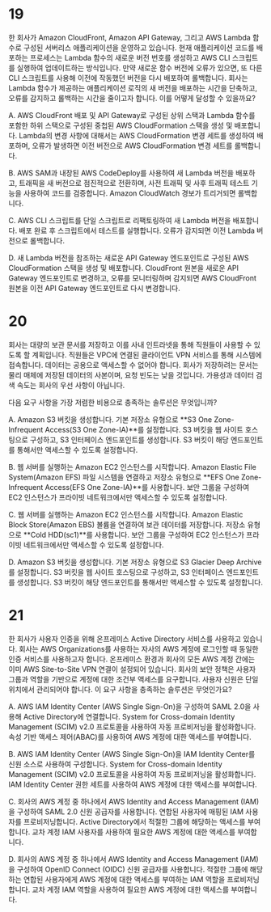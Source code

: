 # 19
한 회사가 Amazon CloudFront, Amazon API Gateway, 그리고 AWS Lambda 함수로 구성된 서버리스 애플리케이션을 운영하고 있습니다. 현재 애플리케이션 코드를 배포하는 프로세스는 Lambda 함수의 새로운 버전 번호를 생성하고 AWS CLI 스크립트를 실행하여 업데이트하는 방식입니다. 만약 새로운 함수 버전에 오류가 있으면, 또 다른 CLI 스크립트를 사용해 이전에 작동했던 버전을 다시 배포하여 롤백합니다.
회사는 Lambda 함수가 제공하는 애플리케이션 로직의 새 버전을 배포하는 시간을 단축하고, 오류를 감지하고 롤백하는 시간을 줄이고자 합니다.
이를 어떻게 달성할 수 있을까요?

A. AWS CloudFront 배포 및 API Gateway로 구성된 상위 스택과 Lambda 함수를 포함한 하위 스택으로 구성된 중첩된 AWS CloudFormation 스택을 생성 및 배포합니다. Lambda의 변경 사항에 대해서는 AWS CloudFormation 변경 세트를 생성하여 배포하며, 오류가 발생하면 이전 버전으로 AWS CloudFormation 변경 세트를 롤백합니다.

B. AWS SAM과 내장된 AWS CodeDeploy를 사용하여 새 Lambda 버전을 배포하고, 트래픽을 새 버전으로 점진적으로 전환하며, 사전 트래픽 및 사후 트래픽 테스트 기능을 사용하여 코드를 검증합니다. Amazon CloudWatch 경보가 트리거되면 롤백합니다.

C. AWS CLI 스크립트를 단일 스크립트로 리팩토링하여 새 Lambda 버전을 배포합니다. 배포 완료 후 스크립트에서 테스트를 실행합니다. 오류가 감지되면 이전 Lambda 버전으로 롤백합니다.

D. 새 Lambda 버전을 참조하는 새로운 API Gateway 엔드포인트로 구성된 AWS CloudFormation 스택을 생성 및 배포합니다. CloudFront 원본을 새로운 API Gateway 엔드포인트로 변경하고, 오류를 모니터링하며 감지되면 AWS CloudFront 원본을 이전 API Gateway 엔드포인트로 다시 변경합니다.


# 20
회사는 대량의 보관 문서를 저장하고 이를 사내 인트라넷을 통해 직원들이 사용할 수 있도록 할 계획입니다.
직원들은 VPC에 연결된 클라이언트 VPN 서비스를 통해 시스템에 접속합니다. 데이터는 공용으로 액세스할 수 없어야 합니다.
회사가 저장하려는 문서는 물리 매체에 저장된 데이터의 사본이며, 요청 빈도는 낮을 것입니다.
가용성과 데이터 검색 속도는 회사의 우선 사항이 아닙니다.

다음 요구 사항을 가장 저렴한 비용으로 충족하는 솔루션은 무엇입니까?

A. Amazon S3 버킷을 생성합니다. 기본 저장소 유형으로 **S3 One Zone-Infrequent Access(S3 One Zone-IA)**를 설정합니다. S3 버킷을 웹 사이트 호스팅으로 구성하고, S3 인터페이스 엔드포인트를 생성합니다. S3 버킷이 해당 엔드포인트를 통해서만 액세스할 수 있도록 설정합니다.

B. 웹 서버를 실행하는 Amazon EC2 인스턴스를 시작합니다. Amazon Elastic File System(Amazon EFS) 파일 시스템을 연결하고 저장소 유형으로 **EFS One Zone-Infrequent Access(EFS One Zone-IA)**를 사용합니다. 보안 그룹을 구성하여 EC2 인스턴스가 프라이빗 네트워크에서만 액세스할 수 있도록 설정합니다.

C. 웹 서버를 실행하는 Amazon EC2 인스턴스를 시작합니다. Amazon Elastic Block Store(Amazon EBS) 볼륨을 연결하여 보관 데이터를 저장합니다. 저장소 유형으로 **Cold HDD(sc1)**를 사용합니다. 보안 그룹을 구성하여 EC2 인스턴스가 프라이빗 네트워크에서만 액세스할 수 있도록 설정합니다.

D. Amazon S3 버킷을 생성합니다. 기본 저장소 유형으로 S3 Glacier Deep Archive를 설정합니다. S3 버킷을 웹 사이트 호스팅으로 구성하고, S3 인터페이스 엔드포인트를 생성합니다. S3 버킷이 해당 엔드포인트를 통해서만 액세스할 수 있도록 설정합니다.

# 21
한 회사가 사용자 인증을 위해 온프레미스 Active Directory 서비스를 사용하고 있습니다. 회사는 AWS Organizations를 사용하는 자사의 AWS 계정에 로그인할 때 동일한 인증 서비스를 사용하고자 합니다. 온프레미스 환경과 회사의 모든 AWS 계정 간에는 이미 AWS Site-to-Site VPN 연결이 설정되어 있습니다.
회사의 보안 정책은 사용자 그룹과 역할을 기반으로 계정에 대한 조건부 액세스를 요구합니다. 사용자 신원은 단일 위치에서 관리되어야 합니다.
이 요구 사항을 충족하는 솔루션은 무엇인가요?

A. AWS IAM Identity Center (AWS Single Sign-On)을 구성하여 SAML 2.0을 사용해 Active Directory에 연결합니다. System for Cross-domain Identity Management (SCIM) v2.0 프로토콜을 사용하여 자동 프로비저닝을 활성화합니다. 속성 기반 액세스 제어(ABAC)를 사용하여 AWS 계정에 대한 액세스를 부여합니다.

B. AWS IAM Identity Center (AWS Single Sign-On)을 IAM Identity Center를 신원 소스로 사용하여 구성합니다. System for Cross-domain Identity Management (SCIM) v2.0 프로토콜을 사용하여 자동 프로비저닝을 활성화합니다. IAM Identity Center 권한 세트를 사용하여 AWS 계정에 대한 액세스를 부여합니다.

C. 회사의 AWS 계정 중 하나에서 AWS Identity and Access Management (IAM)을 구성하여 SAML 2.0 신원 공급자를 사용합니다. 연합된 사용자에 매핑된 IAM 사용자를 프로비저닝합니다. Active Directory에서 적절한 그룹에 해당하는 액세스를 부여합니다. 교차 계정 IAM 사용자를 사용하여 필요한 AWS 계정에 대한 액세스를 부여합니다.

D. 회사의 AWS 계정 중 하나에서 AWS Identity and Access Management (IAM)을 구성하여 OpenID Connect (OIDC) 신원 공급자를 사용합니다. 적절한 그룹에 해당하는 연합된 사용자에게 AWS 계정에 대한 액세스를 부여하는 IAM 역할을 프로비저닝합니다. 교차 계정 IAM 역할을 사용하여 필요한 AWS 계정에 대한 액세스를 부여합니다.